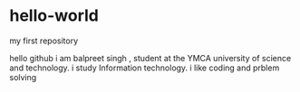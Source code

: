 # hello-world
my first repository

hello github i am balpreet singh , student at the YMCA university of science and technology. i study Information technology. i like coding and prblem solving 
